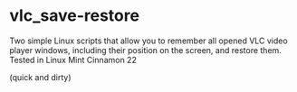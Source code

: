 # vlc_save-restore
Two simple Linux scripts that allow you to remember all opened VLC video player windows, including their position on the screen, and restore them. Tested in Linux Mint Cinnamon 22

(quick and dirty)
